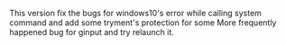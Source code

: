 This version fix the bugs for windows10's error while calling system command and add some tryment's protection for 
some More frequently happened bug for ginput and try relaunch it.
